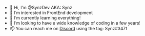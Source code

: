 - 👋 Hi, I’m @SynzDev AKA: Synz
- 👀 I’m interested in FrontEnd development
- 🌱 I’m currently learning everything!
- 💞️ I’m looking to have a wide knowledge of coding in a few years!
- 📫 You can reach me on [Discord] using the tag: Synz#3471

<!---
SynzDev/SynzDev is a ✨ special ✨ repository because its `README.md` (this file) appears on your GitHub profile.
You can click the Preview link to take a look at your changes.
--->

[Discord]: https://discord.com
